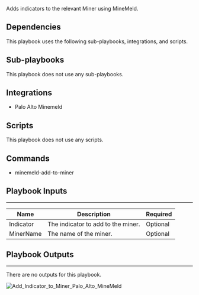 Adds indicators to the relevant Miner using MineMeld.

## Dependencies
This playbook uses the following sub-playbooks, integrations, and scripts.

## Sub-playbooks
This playbook does not use any sub-playbooks.

## Integrations
* Palo Alto Minemeld

## Scripts
This playbook does not use any scripts.

## Commands
* minemeld-add-to-miner

## Playbook Inputs
---

| **Name** | **Description** | **Required** |
| --- | --- | --- | 
| Indicator | The indicator to add to the miner. | Optional |
| MinerName | The name of the miner. |Optional |

## Playbook Outputs
---
There are no outputs for this playbook.

![Add_Indicator_to_Miner_Palo_Alto_MineMeld](https://github.com/demisto/content/blob/77dfca704d8ac34940713c1737f89b07a5fc2b9d/images/playbooks/Add_Indicator_to_Miner_Palo_Alto_MineMeld.png)
